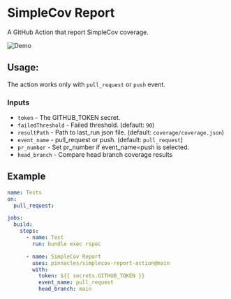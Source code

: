 # SimpleCov Report

A GitHub Action that report SimpleCov coverage.

![Demo](https://gyazo.com/aba83d5a6454f560e9e91d3b15f8d1d9.png)

## Usage:

The action works only with `pull_request` or `push` event.

### Inputs

- `token` - The GITHUB_TOKEN secret.
- `failedThreshold` - Failed threshold. (default: `90`)
- `resultPath` - Path to last_run json file. (default: `coverage/coverage.json`)
- `event_name` - pull_request or push. (default: `pull_request`)
- `pr_number` - Set pr_number if event_name=push is selected.
- `head_branch` - Compare head branch coverage results

## Example

```yaml
name: Tests
on:
  pull_request:

jobs:
  build:
    steps:
      - name: Test
        run: bundle exec rspec

      - name: SimpleCov Report
        uses: pinnacles/simplecov-report-action@main
        with:
          token: ${{ secrets.GITHUB_TOKEN }}
          event_name: pull_request
          head_branch: main
```

